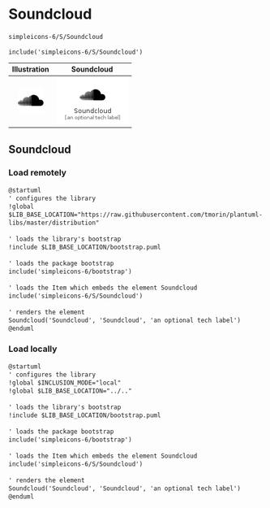 # Soundcloud


```text
simpleicons-6/S/Soundcloud
```

```text
include('simpleicons-6/S/Soundcloud')
```



| Illustration | Soundcloud |
| :---: | :---: |
| ![illustration for Illustration](../../simpleicons-6/S/Soundcloud.png) | ![illustration for Soundcloud](../../simpleicons-6/S/Soundcloud.Local.png) |




## Soundcloud

### Load remotely
```plantuml
@startuml
' configures the library
!global $LIB_BASE_LOCATION="https://raw.githubusercontent.com/tmorin/plantuml-libs/master/distribution"

' loads the library's bootstrap
!include $LIB_BASE_LOCATION/bootstrap.puml

' loads the package bootstrap
include('simpleicons-6/bootstrap')

' loads the Item which embeds the element Soundcloud
include('simpleicons-6/S/Soundcloud')

' renders the element
Soundcloud('Soundcloud', 'Soundcloud', 'an optional tech label')
@enduml
```

### Load locally
```plantuml
@startuml
' configures the library
!global $INCLUSION_MODE="local"
!global $LIB_BASE_LOCATION="../.."

' loads the library's bootstrap
!include $LIB_BASE_LOCATION/bootstrap.puml

' loads the package bootstrap
include('simpleicons-6/bootstrap')

' loads the Item which embeds the element Soundcloud
include('simpleicons-6/S/Soundcloud')

' renders the element
Soundcloud('Soundcloud', 'Soundcloud', 'an optional tech label')
@enduml
```

